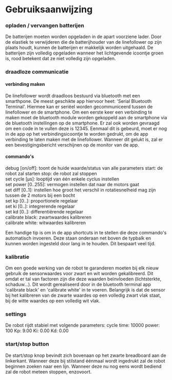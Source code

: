# Gebruiksaanwijzing

### opladen / vervangen batterijen
De batterijen moeten worden opgeladen in de apart voorziene lader. Door de elastiek te verwijderen die de batterijhouder van de linefollower op zijn plaats houdt, kunnen de batterijen er makkelijk worden uitgehaald. De batterijen zijn volledig opgeladen wanneer het lichtgevende icoontje groen is, rood betekent dat ze niet volledig zijn opgeladen.

### draadloze communicatie
#### verbinding maken
De linefollower wordt draadloos bestuurd via bluetooth met een smarthpone. De meest geschikte app hiervoor heet: 'Serial Bluetooth Terminal'. Hiermee kan er seriëel worden gecommuniceerd tussen de linefollower en de smartphone. Om een eerste keer een verbinding te maken moet de bluetooth module worden gekoppeld aan de smartphone via de bluetooth instellingen op de smartphone. Er zal ook worden gevraagd om een code in te vullen deze is 12345. Eenmaal dit is gebeurd, moet er nog in de app op het verbindingsicoontje te worden gedrukt, om de app verbinding te laten maken met de linefollower. Wanneer dit gelukt is, zal er een bevestigingsbericht verschijnen op de monitor van de app.

#### commando's
debug [on/off]: toont de huide waarde/status van alle parameters
start: de robot zal starten 
stop: de robot zal stoppen  
set cycle [µs]: looptijd van één enkele cyclus instellen  
set power [0..255]: vermogen instellen dat naar de motors gaat  
set diff [0..1]: instellen hoe groot het verschil in rotatiesnelheid mag zijn tussen de 2 motors bij een bocht  
set kp [0..]: proportionele regelaar  
set ki [0..]: integrerende regelaar  
set kd [0..]: differentiërende regelaar  
calibrate black: zwartwaardes kalibreren  
calibrate white: witwaardes kalibreren  

Een handige tip is om in de app shortcuts in te stellen die deze commando's automatisch invoeren. Deze staan onderaan net boven de typbalk en kunnen worden ingesteld door lang in te houden. Dit bespaart veel tijd.

### kalibratie
Om een goede werking van de robot te garanderen moeten bij elk nieuw gebruik de sensorwaardes voor zwart en wit worden gekalibreerd. Dit omdat er tal van factoren zijn die deze waarden beïnvloeden (lichtsterkte, schaduw...). Dit wordt gerealiseerd door in de bluetooth terminal app 'calibrate black' en 'calibrate white' in te voeren. Belangrijk is dat de sensor bij het kalibreren van de zwarte waardes op een volledig zwart vlak staat, bij de witte waardes op een volledig wit vlak.

### settings
De robot rijdt stabiel met volgende parameters: 
cycle time: 10000
power: 100
Kp: 9.00
Ki: 0.00
Kd: 0.00

### start/stop button
De start/stop knop bevindt zich bovenaan op het zwarte breadboard aan de linkerkant. Wanneer deze bij stilstand éénmaal wordt ingedrukt zal de robot beginnen zoeken naar een lijn. Wanneer deze nu nog eens wordt bediend zal de robot meteen stoppen, enzovoort.
